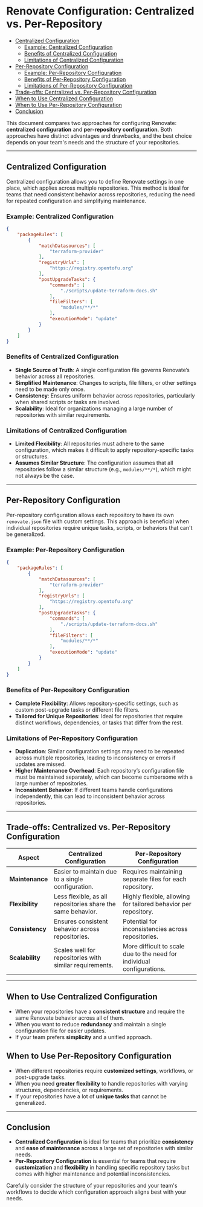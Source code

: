 # **Renovate Configuration: Centralized vs. Per-Repository**

<!-- toc -->

- [Centralized Configuration](#centralized-configuration)
    * [Example: Centralized Configuration](#example-centralized-configuration)
    * [Benefits of Centralized Configuration](#benefits-of-centralized-configuration)
    * [Limitations of Centralized Configuration](#limitations-of-centralized-configuration)
- [Per-Repository Configuration](#per-repository-configuration)
    * [Example: Per-Repository Configuration](#example-per-repository-configuration)
    * [Benefits of Per-Repository Configuration](#benefits-of-per-repository-configuration)
    * [Limitations of Per-Repository Configuration](#limitations-of-per-repository-configuration)
- [Trade-offs: Centralized vs. Per-Repository Configuration](#trade-offs-centralized-vs-per-repository-configuration)
- [When to Use Centralized Configuration](#when-to-use-centralized-configuration)
- [When to Use Per-Repository Configuration](#when-to-use-per-repository-configuration)
- [Conclusion](#conclusion)

<!-- tocstop -->

This document compares two approaches for configuring Renovate: **centralized configuration** and **per-repository configuration**. Both approaches have distinct advantages and drawbacks, and the best choice depends on your team's needs and the structure of your repositories.

---

## Centralized Configuration

Centralized configuration allows you to define Renovate settings in one place, which applies across multiple repositories. This method is ideal for teams that need consistent behavior across repositories, reducing the need for repeated configuration and simplifying maintenance.

### Example: Centralized Configuration

```json
{
    "packageRules": [
        {
            "matchDatasources": [
                "terraform-provider"
            ],
            "registryUrls": [
                "https://registry.opentofu.org"
            ],
            "postUpgradeTasks": {
                "commands": [
                    "./scripts/update-terraform-docs.sh"
                ],
                "fileFilters": [
                    "modules/**/*"
                ],
                "executionMode": "update"
            }
        }
    ]
}
```

### Benefits of Centralized Configuration
- **Single Source of Truth**: A single configuration file governs Renovate’s behavior across all repositories.
- **Simplified Maintenance**: Changes to scripts, file filters, or other settings need to be made only once.
- **Consistency**: Ensures uniform behavior across repositories, particularly when shared scripts or tasks are involved.
- **Scalability**: Ideal for organizations managing a large number of repositories with similar requirements.

### Limitations of Centralized Configuration
- **Limited Flexibility**: All repositories must adhere to the same configuration, which makes it difficult to apply repository-specific tasks or structures.
- **Assumes Similar Structure**: The configuration assumes that all repositories follow a similar structure (e.g., `modules/**/*`), which might not always be the case.

---

## Per-Repository Configuration

Per-repository configuration allows each repository to have its own `renovate.json` file with custom settings. This approach is beneficial when individual repositories require unique tasks, scripts, or behaviors that can't be generalized.

### Example: Per-Repository Configuration

```json
{
    "packageRules": [
        {
            "matchDatasources": [
                "terraform-provider"
            ],
            "registryUrls": [
                "https://registry.opentofu.org"
            ],
            "postUpgradeTasks": {
                "commands": [
                    "./scripts/update-terraform-docs.sh"
                ],
                "fileFilters": [
                    "modules/**/*"
                ],
                "executionMode": "update"
            }
        }
    ]
}
```

### Benefits of Per-Repository Configuration
- **Complete Flexibility**: Allows repository-specific settings, such as custom post-upgrade tasks or different file filters.
- **Tailored for Unique Repositories**: Ideal for repositories that require distinct workflows, dependencies, or tasks that differ from the rest.

### Limitations of Per-Repository Configuration
- **Duplication**: Similar configuration settings may need to be repeated across multiple repositories, leading to inconsistency or errors if updates are missed.
- **Higher Maintenance Overhead**: Each repository’s configuration file must be maintained separately, which can become cumbersome with a large number of repositories.
- **Inconsistent Behavior**: If different teams handle configurations independently, this can lead to inconsistent behavior across repositories.

---

## Trade-offs: Centralized vs. Per-Repository Configuration

| Aspect                         | Centralized Configuration                         | Per-Repository Configuration                     |
|---------------------------------|---------------------------------------------------|--------------------------------------------------|
| **Maintenance**                 | Easier to maintain due to a single configuration. | Requires maintaining separate files for each repository. |
| **Flexibility**                 | Less flexible, as all repositories share the same behavior. | Highly flexible, allowing for tailored behavior per repository. |
| **Consistency**                 | Ensures consistent behavior across repositories.  | Potential for inconsistencies across repositories. |
| **Scalability**                 | Scales well for repositories with similar requirements. | More difficult to scale due to the need for individual configurations. |

---

## When to Use Centralized Configuration
- When your repositories have a **consistent structure** and require the same Renovate behavior across all of them.
- When you want to reduce **redundancy** and maintain a single configuration file for easier updates.
- If your team prefers **simplicity** and a unified approach.

## When to Use Per-Repository Configuration
- When different repositories require **customized settings**, workflows, or post-upgrade tasks.
- When you need **greater flexibility** to handle repositories with varying structures, dependencies, or requirements.
- If your repositories have a lot of **unique tasks** that cannot be generalized.

---

## Conclusion
- **Centralized Configuration** is ideal for teams that prioritize **consistency** and **ease of maintenance** across a large set of repositories with similar needs.
- **Per-Repository Configuration** is essential for teams that require **customization** and **flexibility** in handling specific repository tasks but comes with higher maintenance and potential inconsistencies.

Carefully consider the structure of your repositories and your team's workflows to decide which configuration approach aligns best with your needs.
